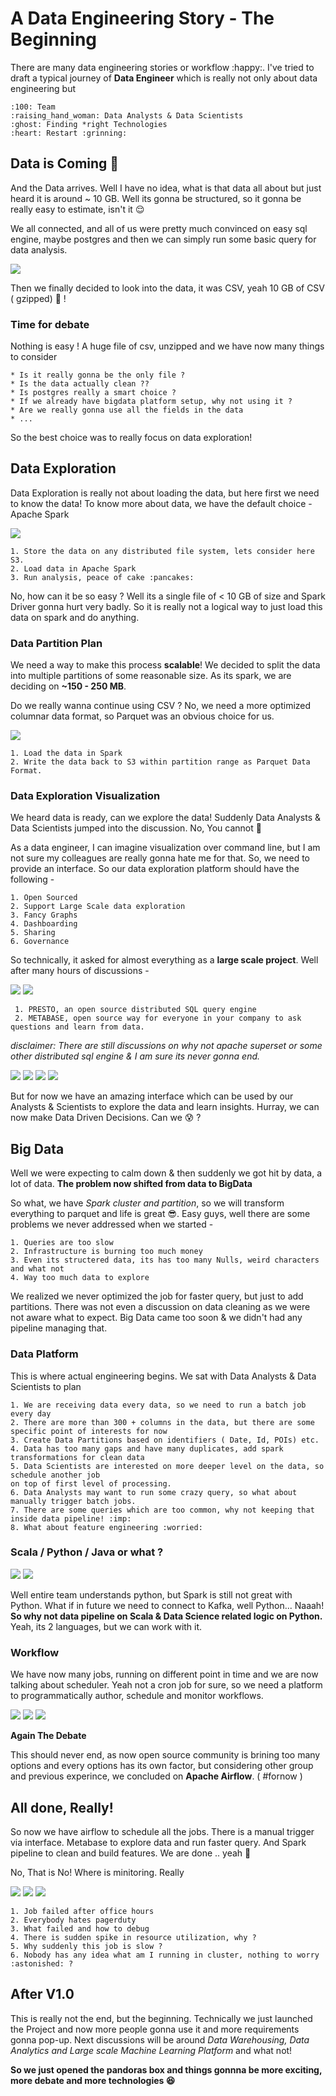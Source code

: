 # A Data Engineering Story - The Beginning

There are many data engineering stories or workflow :happy:. I've tried to draft a typical journey of __Data Engineer__ which is really not only about
data engineering but 

	:100: Team
	:raising_hand_woman: Data Analysts & Data Scientists
	:ghost: Finding *right Technologies
	:heart: Restart :grinning:

## Data is Coming :partying_face:

And the Data arrives. Well I have no idea, what is that data all about but just heard it is around ~ 10 GB.
Well its gonna be structured, so it gonna be really easy to estimate, isn't it :relieved:

We all connected, and all of us were pretty much convinced on easy sql engine, maybe postgres and then we can simply run 
some basic query for data analysis.

![](images/postgres.png)

Then we finally decided to look into the data, it was CSV, yeah 10 GB of CSV ( gzipped) :hot_face: !

### Time for debate
Nothing is easy !
A huge file of csv, unzipped and we have now many things to consider
	
	* Is it really gonna be the only file ?
	* Is the data actually clean ??
	* Is postgres really a smart choice ?
	* If we already have bigdata platform setup, why not using it ?
	* Are we really gonna use all the fields in the data
	* ...

So the best choice was to really focus on data exploration!

## Data Exploration

Data Exploration is really not about loading the data, but here first we need to know the data!
To know more about data, we have the default choice - Apache Spark

![](images/spark.png)
	
	1. Store the data on any distributed file system, lets consider here S3.
	2. Load data in Apache Spark
	3. Run analysis, peace of cake :pancakes:

No, how can it be so easy ? Well its a single file of < 10 GB of size and Spark Driver gonna hurt very badly. So it is really not 
a logical way to just load this data on spark and do anything.

### Data Partition Plan

We need a way to make this process __scalable__!
We decided to split the data into multiple partitions of some reasonable size. As its spark, we are deciding on __~150 - 250 MB__.

Do we really wanna continue using CSV ? 
No, we need a more optimized columnar data format, so Parquet was an obvious choice for us.

![](images/parquet.png)

	1. Load the data in Spark
	2. Write the data back to S3 within partition range as Parquet Data Format.


### Data Exploration Visualization

We heard data is ready, can we explore the data! Suddenly Data Analysts & Data Scientists jumped into the discussion.
No, You cannot :rotating_light:

As a data engineer, I can imagine visualization over command line, but I am not sure my colleagues are really gonna hate me 
for that. So, we need to provide an interface.
So our data exploration platform should have the following -

	1. Open Sourced
	2. Support Large Scale data exploration
	3. Fancy Graphs
	4. Dashboarding
	5. Sharing
	6. Governance

So technically, it asked for almost everything as a __large scale project__.
Well after many hours of discussions -

![](images/presto.png) ![](images/metabse.png)

	 1. PRESTO, an open source distributed SQL query engine 
	 2. METABASE, open source way for everyone in your company to ask questions and learn from data.

_disclaimer: There are still discussions on why not apache superset or some other distributed sql engine & I am sure its never gonna end._

![](images/superset.png) ![](images/sparksql.png) ![](images/cockroach.png) ![](images/getdbt.png)

But for now we have an amazing interface which can be used by our Analysts & Scientists to explore the data and learn insights.
Hurray, we can now make Data Driven Decisions. Can we :cold_sweat: ?


## Big Data

Well we were expecting to calm down & then suddenly we got hit by data, a lot of data.
__The problem now shifted from data to BigData__

So what, we have _Spark cluster and partition_, so we will transform everything to parquet and life is great	:sunglasses:.
Easy guys, well there are some problems we never addressed when we started -

	1. Queries are too slow
	2. Infrastructure is burning too much money
	3. Even its structered data, its has too many Nulls, weird characters and what not
	4. Way too much data to explore

We realized we never optimized the job for faster query, but just to add partitions. There was not even a discussion on data cleaning as we were 
not aware what to expect. Big Data came too soon & we didn't had any pipeline managing that.


### Data Platform

This is where actual engineering begins. We sat with Data Analysts & Data Scientists to plan 

	1. We are receiving data every data, so we need to run a batch job every day
	2. There are more than 300 + columns in the data, but there are some specific point of interests for now
	3. Create Data Partitions based on identifiers ( Date, Id, POIs) etc.
	4. Data has too many gaps and have many duplicates, add spark transformations for clean data
	5. Data Scientists are interested on more deeper level on the data, so schedule another job 
	on top of first level of processing.
	6. Data Analysts may want to run some crazy query, so what about manually trigger batch jobs.
	7. There are some queries which are too common, why not keeping that inside data pipeline! :imp:
	8. What about feature engineering :worried:

### Scala / Python / Java or what ?

![](images/scala.png) ![](images/python.jpg)

Well entire team understands python, but Spark is still not great with Python. What if in future we need to connect to Kafka, well Python... Naaah!
__So why not data pipeline on Scala & Data Science related logic on Python.__
Yeah, its 2 languages, but we can work with it.


### Workflow 

We have now many jobs, running on different point in time and we are now talking about scheduler.
Yeah not a cron job for sure, so we need a platform to programmatically author, schedule and monitor workflows.

![](images/airflow.png) ![](images/prefect.jpg) ![](images/dagster.png)

__Again The Debate__

This should never end, as now open source community is brining too many options and every options has its own factor, but considering other group and previous 
experince, we concluded on __Apache Airflow__. ( #fornow )


## All done, Really!

So now we have airflow to schedule all the jobs. There is a manual trigger via interface. Metabase to explore data and run faster query. And Spark pipeline to clean
and build features. We are done .. yeah :cowboy_hat_face:

No, That is No!
Where is minitoring. Really

![](images/grafana.jpg)  ![](images/promethus.png)  ![](images/datadog.png)


	1. Job failed after office hours
	2. Everybody hates pagerduty 
	3. What failed and how to debug
	4. There is sudden spike in resource utilization, why ?
	5. Why suddenly this job is slow ?
	6. Nobody has any idea what am I running in cluster, nothing to worry :astonished: ?


## After V1.0

This is really not the end, but the beginning. Technically we just launched the Project and now more people gonna use it and more requirements gonna pop-up.
Next discussions will be around _Data Warehousing, Data Analytics and Large scale Machine Learning Platform_ and what not!

__So we just opened the pandoras box and things gonnna be more exciting, more debate and more technologies :satisfied:__

